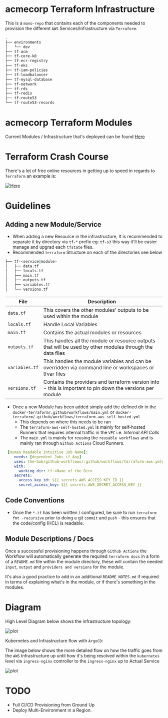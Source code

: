 # acmecorp Terraform Infrastructure

This is a `mono-repo` that contains each of the components needed to provision the different `AWS` Services/Infrastructure via `Terraform`.  

```sh
.
├── environments
│   └── dev
├── tf-acm
├── tf-core-k8
├── tf-ecr-registry
├── tf-eks
├── tf-iam-policies
├── tf-loadbalancer
├── tf-mysql-database
├── tf-network
├── tf-rds
├── tf-redis
├── tf-route53
└── tf-route53-records
```

# acmecorp Terraform Modules

Current Modules / Infrastructure that's deployed can be found [Here](README_MODULES.md)

# Terraform Crash Course

There's a lot of free online resources in getting up to speed in regards to `Terraform` an example is:

[![Here](https://i.ytimg.com/vi/V4waklkBC38/hqdefault.jpg?sqp=-oaymwEcCPYBEIoBSFXyq4qpAw4IARUAAIhCGAFwAcABBg==&rs=AOn4CLARbBLOG40jZFaelGPy86YLLKA4qQ)](https://www.youtube.com/watch?v=V4waklkBC38)

# Guidelines

## Adding a new Module/Service

* When adding a new Resource in the infrastructure, It is recommended to separate it by directory via `tf-*` prefix eg: `tf-s3` this way it'll be easier manage and upgrad each `tfstate` files.
* Recommended `terraform` Structure on each of the directories see below
```sh
├── tf-<service|module>
│   ├── data.tf
│   ├── locals.tf
│   ├── main.tf
│   ├── outputs.tf
│   ├── variables.tf
│   └── versions.tf
```
| File | Description |
|-|-|
|`data.tf`| This covers the other modules' outputs to be used within the module |
|`locals.tf` | Handle Local Variables |
|`main.tf` | Contains the actual modules or resources |
|`outputs.tf`| This handles all the module or resource outputs that will be used by other modules through the data files|
|`variables.tf`|This handles the module variables and can be overridden via command line or workspaces or tfvar files|
|`versions.tf`| Contains the providers and terraform version info - this is important to pin down the versions per module|
* Once a new Module has been added simply add the defined dir in the `docker-terraform/.github/workflows/main.yml` or `docker-terraform/.github/workflows/terraform-aws-self-hosted.yml` 
    * This depends on where this needs to be ran
    * The `terraform-aws-self-hosted.yml` is mainly for self-hosted Runners that requires internal traffic in the `VPC` i.e. *Internal API Calls*
    * The `main.yml` is mainly for reusing the `reusable workflows` and is mainly ran through `Github Actions` Cloud Runners.
```yaml
 [Human Readable Intuitive Job Name]:
    needs: [dependent Jobs if Any]
    uses: the-bob/github-workflows/.github/workflows/terraform-aws.yml@main
    with:
      working_dir: tf-<Name of the Dir>
    secrets:
      access_key_id: ${{ secrets.AWS_ACCESS_KEY_ID }}
      secret_access_key: ${{ secrets.AWS_SECRET_ACCESS_KEY }} 
```

## Code Conventions

* Once the `*.tf` has been written / configured, be sure to run `terraform fmt -recursive` prior to doing a git `commit` and `push` - this ensures that the code/config (HCL) is readable.

## Module Descriptions / Docs

Once a successful provisioning happens through `Github Actions` the Workflow will automatically generate the required `terraform docs` in a form of a `README.md` file within the module directory, these will contain the needed `input`, `output` and `providers and versions` for the module.

It's also a good practice to add in an additional `README_NOTES.md` if required in terms of explaining what's in the module, or if there's something in the modules.

# Diagram

High Level Diagram below shows the infrastructure topology:

![plot](./images/acmecorp-aws.drawio.png)


Kubernetes and Infrastructure flow with `ArgoCD`:

The image below shows the more detailed flow on how the traffic goes from the `AWS` Infrastructure up until how it's being resolved within the `kubernetes` level via `ingress-nginx` controller to the `ingress-nginx` up to Actual Service

![plot](./images/acmecorp-eks-and-argo.png)

# TODO 
* Full CI/CD Provisioning from Ground Up
* Deploy Multi-Environment in a Region.